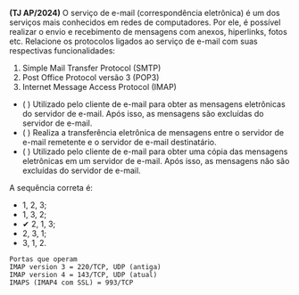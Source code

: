 **(TJ AP/2024)** O serviço de e-mail (correspondência eletrônica) é um dos serviços mais conhecidos em redes de computadores. Por ele, é possível realizar o envio e recebimento de mensagens com anexos, hiperlinks, fotos etc.
Relacione os protocolos ligados ao serviço de e-mail com suas respectivas funcionalidades:

1. Simple Mail Transfer Protocol (SMTP)
2. Post Office Protocol versão 3 (POP3)
3. Internet Message Access Protocol (IMAP)

- ( ) Utilizado pelo cliente de e-mail para obter as mensagens eletrônicas do servidor de e-mail. Após isso, as mensagens são excluídas do servidor de e-mail.
- ( ) Realiza a transferência eletrônica de mensagens entre o servidor de e-mail remetente e o servidor de e-mail destinatário.
- ( ) Utilizado pelo cliente de e-mail para obter uma cópia das mensagens eletrônicas em um servidor de e-mail. Após isso, as mensagens não são excluídas do servidor de e-mail.

A sequência correta é:

- 1, 2, 3;
- 1, 3, 2;
- ✔ 2, 1, 3;
- 2, 3, 1;
- 3, 1, 2.

~~~
Portas que operam
IMAP version 3 = 220/TCP, UDP (antiga)
IMAP version 4 = 143/TCP, UDP (atual)
IMAPS (IMAP4 com SSL) = 993/TCP
~~~


